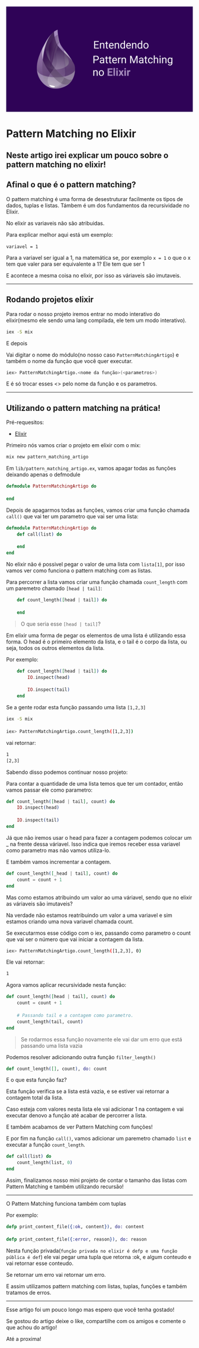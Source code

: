 <p align="center">
    <img src="./.github/banner-artigo.png">
</p>

# Pattern Matching no Elixir

## Neste artigo irei explicar um pouco sobre o pattern matching no elixir!

## Afinal o que é o pattern matching?

O pattern matching é uma forma de desestruturar facilmente os tipos de dados, tuplas e listas. Támbem é um dos fundamentos da recursividade no Elixir.

No elixir as variaveis não são atribuidas.

Para explicar melhor aqui está um exemplo:

``variavel = 1``

Para a variavel ser igual a 1, na matemática se, por exemplo ``x = 1`` o que o x tem que valer para ser equivalente a 1? Ele tem que ser 1

E acontece a mesma coisa no elixir, por isso as váriaveis são imutaveis.

---

## Rodando projetos elixir

Para rodar o nosso projeto iremos entrar no modo interativo do elixir(mesmo ele sendo uma lang compilada, ele tem um modo interativo).

```bash
iex -S mix
```

E depois

Vai digitar o nome do módulo(no nosso caso ``PatternMatchingArtigo``) e também o nome da função que você quer executar.

```bash
iex> PatternMatchingArtigo.<nome da função>(<parametros>)
```

E é só trocar esses <> pelo nome da função e os parametros.

---

## Utilizando o pattern matching na prática!

Pré-requesitos: 
    
* [Elixir](https://elixir-lang.org/install.html)



Primeiro nós vamos criar o projeto em elixir com o mix:
```bash 
mix new pattern_matching_artigo 
```



Em `lib/pattern_matching_artigo.ex`,
vamos apagar todas as funções deixando apenas o defmodule
```elixir
defmodule PatternMatchingArtigo do

end
```

Depois de apagarmos todas as funções, vamos criar uma função chamada `call()` que vai ter um parametro que vai ser uma lista:

```elixir
defmodule PatternMatchingArtigo do
    def call(list) do
    
    end
end
```

No elixir não é possivel pegar o valor de uma lista com ``lista[1]``, por isso vamos ver como funciona o pattern matching com as listas.


Para percorrer a lista vamos criar uma função chamada ``count_length`` com um paremetro chamado ``[head | tail]``:

```elixir
    def count_length([head | tail]) do

    end
```

> O que seria esse ``[head | tail]``?

Em elixir uma forma de pegar os elementos de uma lista é utilizando essa forma. O head é o primeiro elemento da lista, e o tail é o corpo da lista, ou seja, todos os outros elementos da lista.

Por exemplo:

```elixir
    def count_length([head | tail]) do
        IO.inspect(head)

        IO.inspect(tail)
    end
```

Se a gente rodar esta função passando uma lista ``[1,2,3]`` 

```bash
iex -S mix

iex> PatternMatchingArtigo.count_length([1,2,3])
```

vai retornar:

```bash
1
[2,3]
```

Sabendo disso podemos continuar nosso projeto:

Para contar a quantidade de uma lista temos que ter um contador, então vamos passar ele como parametro:

```elixir
def count_length([head | tail], count) do
    IO.inspect(head)

    IO.inspect(tail)
end
```

Já que não iremos usar o head para fazer a contagem podemos colocar um _ na frente dessa váriavel. Isso indica que iremos receber essa variavel como parametro mas não vamos utiliza-lo.

E também vamos incrementar a contagem.

```elixir
def count_length([_head | tail], count) do
    count = count + 1
end
```

Mas como estamos atribuindo um valor ao uma váriavel, sendo que no elixir as váriaveis são imutaveis?

Na verdade não estamos reatribuindo um valor a uma variavel e sim estamos criando uma nova variavel chamada count.

Se executarmos esse código com o iex, passando como parametro o count que vai ser o número que vai iniciar a contagem da lista.

```bash
iex> PatternMatchingArtigo.count_length([1,2,3], 0)
```

Ele vai retornar:

```bash
1
```

Agora vamos aplicar recursividade nesta função:

```elixir
def count_length([head | tail], count) do
    count = count + 1

    # Passando tail e a contagem como parametro.
    count_length(tail, count)
end
```

> Se rodarmos essa função novamente ele vai dar um erro que está passando uma lista vazia

Podemos resolver adicionando outra função ``filter_length()``

```elixir
def count_length([], count), do: count
```
E o que esta função faz? 

Esta função verifica se a lista está vazia, e se estiver vai retornar a contagem total da lista. 

Caso esteja com valores nesta lista   ele vai adicionar 1 na contagem e vai executar denovo a função até acabar de percorrer a lista.

E também acabamos de ver Pattern Matching com funções!


E por fim na função ``call()``, vamos adicionar um paremetro chamado ``list`` e executar a função ``count_length``.

```elixir
def call(list) do
    count_length(list, 0)
end
```

Assim, finalizamos nosso mini projeto de contar o tamanho das listas com Pattern Matching e também utilizando recursão!

---

O Pattern Matching funciona também com tuplas

Por exemplo:

```elixir
defp print_content_file({:ok, content}), do: content

defp print_content_file({:error, reason}), do: reason
```

Nesta função privada(``função privada no elixir é defp e uma função pública é def``) ele vai pegar uma tupla que retorna :ok, e algum conteudo e vai retornar esse conteudo.

Se retornar um erro vai retornar um erro.

E assim utilizamos pattern matching com listas, tuplas, funções e também tratamos de erros.

---

Esse artigo foi um pouco longo mas espero que você tenha gostado!

Se gostou do artigo deixe o like, compartilhe com os amigos e comente o que achou do artigo!

Até a proxima!